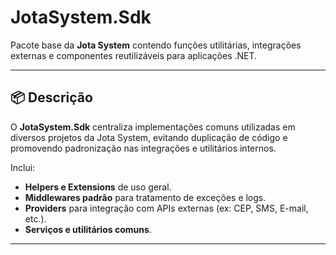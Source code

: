 # JotaSystem.Sdk

Pacote base da **Jota System** contendo funções utilitárias, integrações externas e componentes reutilizáveis para aplicações .NET.

---

## 📦 Descrição

O **JotaSystem.Sdk** centraliza implementações comuns utilizadas em diversos projetos da Jota System, evitando duplicação de código e promovendo padronização nas integrações e utilitários internos.

Inclui:
- **Helpers e Extensions** de uso geral.  
- **Middlewares padrão** para tratamento de exceções e logs.  
- **Providers** para integração com APIs externas (ex: CEP, SMS, E-mail, etc.).  
- **Serviços e utilitários comuns**.

---
